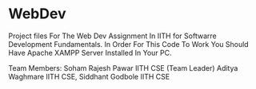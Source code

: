 # WebDev
Project files For The Web Dev Assignment In IITH for Softwarre Development Fundamentals.
In Order For This Code To Work You Should Have Apache XAMPP Server Installed In Your PC.

Team Members:
Soham Rajesh Pawar IITH CSE (Team Leader)
Aditya Waghmare IITH CSE,
Siddhant Godbole IITH CSE
